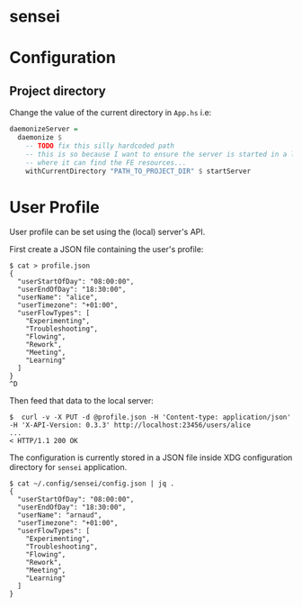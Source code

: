 # sensei

# Configuration

## Project directory
Change the value of the current directory in `App.hs`
i.e:
```haskell
daemonizeServer =
  daemonize $
    -- TODO fix this silly hardcoded path
    -- this is so because I want to ensure the server is started in a location
    -- where it can find the FE resources...
    withCurrentDirectory "PATH_TO_PROJECT_DIR" $ startServer
```

# User Profile

User profile can be set using the (local) server's API.

First create a JSON file containing the user's profile:

```
$ cat > profile.json
{
  "userStartOfDay": "08:00:00",
  "userEndOfDay": "18:30:00",
  "userName": "alice",
  "userTimezone": "+01:00",
  "userFlowTypes": [
    "Experimenting",
    "Troubleshooting",
    "Flowing",
    "Rework",
    "Meeting",
    "Learning"
  ]
}
^D
```

Then feed that data to the local server:

```
$  curl -v -X PUT -d @profile.json -H 'Content-type: application/json' -H 'X-API-Version: 0.3.3' http://localhost:23456/users/alice
...
< HTTP/1.1 200 OK
```

The configuration is currently stored in a JSON file inside XDG configuration directory for `sensei` application.

```
$ cat ~/.config/sensei/config.json | jq .
{
  "userStartOfDay": "08:00:00",
  "userEndOfDay": "18:30:00",
  "userName": "arnaud",
  "userTimezone": "+01:00",
  "userFlowTypes": [
    "Experimenting",
    "Troubleshooting",
    "Flowing",
    "Rework",
    "Meeting",
    "Learning"
  ]
}
```
